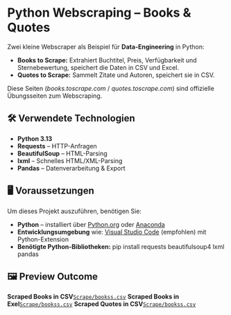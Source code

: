 
# Python Webscraping – Books & Quotes

Zwei kleine Webscraper als Beispiel für **Data-Engineering** in Python:  
- **Books to Scrape:** Extrahiert Buchtitel, Preis, Verfügbarkeit und Sternebewertung, speichert die Daten in CSV und Excel.  
- **Quotes to Scrape:** Sammelt Zitate und Autoren, speichert sie in CSV.  

Diese Seiten (*books.toscrape.com* / *quotes.toscrape.com*) sind offizielle Übungsseiten zum Webscraping.

## 🛠 Verwendete Technologien
- **Python 3.13**
- **Requests** – HTTP-Anfragen
- **BeautifulSoup** – HTML-Parsing
- **lxml** – Schnelles HTML/XML-Parsing
- **Pandas** – Datenverarbeitung & Export

## 🖥 Voraussetzungen

Um dieses Projekt auszuführen, benötigen Sie:
- **Python** – installiert über [Python.org](https://www.python.org/) oder [Anaconda](https://www.anaconda.com/)
- **Entwicklungsumgebung** wie: [Visual Studio Code](https://code.visualstudio.com/) (empfohlen) mit Python-Extension
- **Benötigte Python-Bibliotheken:** pip install requests beautifulsoup4 lxml pandas

## 🖼 Preview Outcome
**Scraped Books in CSV**[`Scrape/bookss.csv`](Scrape/bookss.csv)
**Scraped Books in Exel**[`Scrape/bookss.csv`](Scrape/bookss.xlsx)
**Scraped Quotes in CSV**[`Scrape/bookss.csv`](Scrape/quotes.csv)
